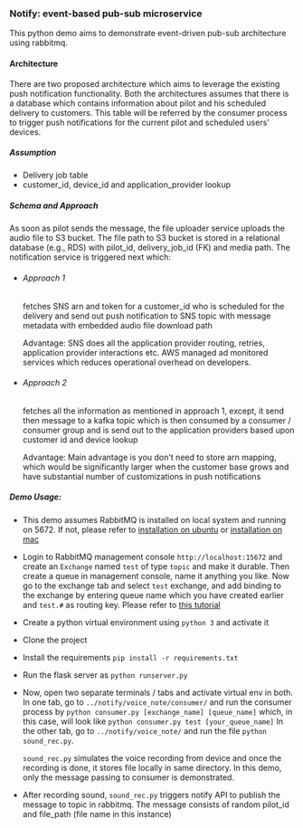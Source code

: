 ### Notify: event-based pub-sub microservice

This python demo aims to demonstrate event-driven pub-sub architecture using rabbitmq.

#### Architecture
There are two proposed architecture which aims to leverage the existing push notification functionality.
Both the architectures assumes that there is a database which contains information about pilot and his scheduled delivery to customers.
This table will be referred by the consumer process to trigger push notifications for the current pilot and scheduled users' devices.

##### Assumption
* Delivery job table
* customer_id, device_id and application_provider lookup 


##### Schema and Approach 
As soon as pilot sends the message, the file uploader service uploads the audio file to S3 bucket.
The file path to S3 bucket is stored in a relational database (e.g., RDS) with pilot_id, delivery_job_id (FK) and media path.
The notification service is triggered next which:

* ###### Approach 1
    fetches SNS arn and token for a customer_id who is scheduled for the delivery and
    send out push notification to SNS topic with message metadata with embedded audio file download path
    
    Advantage: SNS does all the application provider routing, retries, application provider interactions etc.
    AWS managed ad monitored services which reduces operational overhead on developers.  

* ###### Approach 2
    fetches all the information as mentioned in approach 1, except,
    it send then message to a kafka topic which is then consumed by a consumer / consumer group
    and is send out to the application providers based upon customer id and device lookup
    
    Advantage: Main advantage is you don't need to store arn mapping, which would be significantly larger when the customer base grows and have substantial number of customizations in push notifications
    
##### Demo Usage:
* This demo assumes RabbitMQ is installed on local system and running on 5672.
If not, please refer to [installation on ubuntu](https://tecadmin.net/install-rabbitmq-server-on-ubuntu/) or 
[installation on mac](https://www.rabbitmq.com/install-homebrew.html)
* Login to RabbitMQ management console `http://localhost:15672` and create an `Exchange` named `test` of type `topic` and make it durable. Then create a queue in management console, name it anything you like. Now go to the exchange tab and select `test` exchange, and add binding to the exchange by entering queue name which you have created earlier and `test.#` as routing key.
Please refer to [this tutorial](https://www.youtube.com/watch?v=eic-CUNdLLA)
* Create a python virtual environment using `python 3` and activate it
* Clone the project
* Install the requirements `pip install -r requirements.txt`
* Run the flask server as `python runserver.py`
* Now, open two separate terminals / tabs and activate virtual env in both.
In one tab, go to `../notify/voice_note/consumer/` and run the consumer process by `python consumer.py [exchange_name] [queue_name]` which, in this case, will look like `python consumer.py test [your_queue_name]` 
In the other tab, go to `../notify/voice_note/` and run the file `python sound_rec.py`.

   `sound_rec.py` simulates the voice recording from device and once the recording is done, it stores file locally in same directory.
   In this demo, only the message passing to consumer is demonstrated.
* After recording sound, `sound_rec.py` triggers notify API to publish the message to topic in rabbitmq. The message consists of random pilot_id and file_path (file name in this instance)
